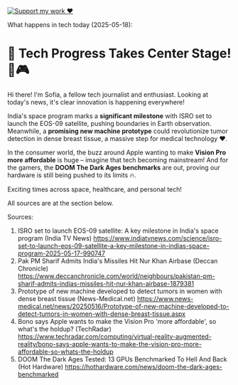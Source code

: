 [![Support my work ❤️](https://img.shields.io/badge/Support%20my%20work%20❤️-orange?style=for-the-badge&logo=patreon&logoColor=white)](https://www.patreon.com/c/orobocigano)

What happens in tech today (2025-05-18):

# 🚀 **Tech Progress Takes Center Stage!** 🔬🎮

Hi there! I'm Sofia, a fellow tech journalist and enthusiast. Looking at today's news, it's clear innovation is happening everywhere!

India's space program marks a **significant milestone** with ISRO set to launch the EOS-09 satellite, pushing boundaries in Earth observation. Meanwhile, a **promising new machine prototype** could revolutionize tumor detection in dense breast tissue, a massive step for medical technology ❤️.

In the consumer world, the buzz around Apple wanting to make **Vision Pro more affordable** is huge – imagine that tech becoming mainstream! And for the gamers, the **DOOM The Dark Ages benchmarks** are out, proving our hardware is still being pushed to its limits 🔥.

Exciting times across space, healthcare, and personal tech!

All sources are at the section below.

Sources:
1. ISRO set to launch EOS-09 satellite: A key milestone in India's space program (India TV News)
   https://www.indiatvnews.com/science/isro-set-to-launch-eos-09-satellite-a-key-milestone-in-indias-space-program-2025-05-17-990747
2. Pak PM Sharif Admits India's Missiles Hit Nur Khan Airbase (Deccan Chronicle)
   https://www.deccanchronicle.com/world/neighbours/pakistan-pm-sharif-admits-indias-missiles-hit-nur-khan-airbase-1879381
3. Prototype of new machine developed to detect tumors in women with dense breast tissue (News-Medical.net)
   https://www.news-medical.net/news/20250516/Prototype-of-new-machine-developed-to-detect-tumors-in-women-with-dense-breast-tissue.aspx
4. Bono says Apple wants to make the Vision Pro 'more affordable', so what's the holdup? (TechRadar)
   https://www.techradar.com/computing/virtual-reality-augmented-reality/bono-says-apple-wants-to-make-the-vision-pro-more-affordable-so-whats-the-holdup
5. DOOM The Dark Ages Tested: 13 GPUs Benchmarked To Hell And Back (Hot Hardware)
   https://hothardware.com/news/doom-the-dark-ages-benchmarked